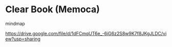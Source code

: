 # Clear Book (Memoca)

mindmap

https://drive.google.com/file/d/1dFCmqUT6e_-6iG6z2S8w9K7f8JKgJLDC/view?usp=sharing
